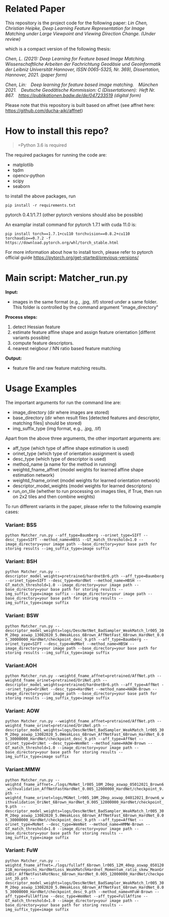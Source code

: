 # Related Paper
This repository is the project code for the following paper:
*Lin Chen, Christian Heipke, Deep Learning Feature Representation for Image Matching under Large Viewpoint and Viewing Direction Change. (Under review)*

which is a compact version of the following thesis:

*Chen, L. (2021): Deep Learning for Feature based Image Matching. Wissenschaftliche Arbeiten der Fachrichtung Geodäsie und Geoinformatik der Leibniz Universität Hannover, ISSN 0065-5325, Nr. 369), Dissertation, Hannover, 2021. (paper form)*

*Chen, Lin: Deep learning for feature based image matching. München 2021. Deutsche Geodätische Kommission: C (Dissertationen): Heft Nr. 867. https://publikationen.badw.de/de/047233519 (digital form)*

Please note that this repository is built based on affnet (see affnet here: https://github.com/ducha-aiki/affnet)

# How to install this repo?
>=Python 3.6 is required

The required packages for running the code are:
- matplotlib
- tqdm
- opencv-python
- scipy
- seaborn

to install the above packages, run

```pip install -r requirements.txt``` 

pytorch 0.4.1/1.7.1 (other pytorch versions should also be possible)

An examplar install command for pytorch 1.7.1 with cuda 11.0 is:

```pip install torch==1.7.1+cu110 torchvision==0.8.2+cu110 torchaudio==0.7.2 -f https://download.pytorch.org/whl/torch_stable.html```

For more information about how to install torch, please refer to pytorch official guide https://pytorch.org/get-started/previous-versions/

# Main script: Matcher_run.py
**Input:** 
- images in the same format (e.g., .jpg, .tif) stored under a same folder. This folder is controlled by the command argument "image_directory"

**Process steps:** 
1. detect Hessian feature
2. estimate feature affine shape and assign feature orientation [differnt variants possible]
3. compute feature descriptors. 
4. nearest neigbour / NN ratio based feature matching

**Output:**
- feature file and raw feature matching results.

# Usage Examples

The important arguments for run the command line are:
- image_directory (dir where images are stored) 
- base_directory (dir when result files [detected features and descriptor, matching files] should be stored)
- img_suffix_type (img format, e.g., .jpg, .tif)

Apart from the above three arguments, the other important arguments are:
- aff_type (which type of affine shape estimation is used)
- orinet_type (which type of orientation assignment is used)
- desc_type (which type of descriptor is used)
- method_name (a name for the method in running)
- weightd_fname_affnet (model weights for learned affine shape estimation network)
- weightd_fname_orinet (model weights for learned orientation network)
- descriptor_model_weights (model weights for learned descriptors)
- run_on_tile (whether to run processing on images tiles, if True, then run on 2x2 tiles and then combine weights)


To run different variants in the paper, please refer to the following example cases:
### Variant: BSS
```python Matcher_run.py --aff_type=Baumberg --orinet_type=SIFT --desc_type=SIFT --method_name=HBSS --GT_match_threshold=1.0 --image_directory=your image path --base_directory=your base path for storing results --img_suffix_type=image suffix```

### Variant: BSH
```python Matcher_run.py --descriptor_model_weights=pretrained/hardnetBr6.pth --aff_type=Baumberg --orinet_type=SIFT --desc_type=HardNet --method_name=HBSH --GT_match_threshold=1.0 --image_directory=your image path --base_directory=your base path for storing results --img_suffix_type=image suffix --image_directory=your image path --base_directory=your base path for storing results --img_suffix_type=image suffix```

### Variant: BSW
```python Matcher_run.py --descriptor_model_weights=logs/DescNetNet_BadSampler_WeakMatch_lr005_30M_20ep_aswap_13082020_5.0WeakLoss_6Brown_AffNetFast_6Brown_HardNet_0.05_30000000_HardNet/checkpoint_desc_9.pth --aff_type=Baumberg --orinet_type=SIFT --desc_type=WeMNet --method_name=HBSW --image_directory=your image path --base_directory=your base path for storing results --img_suffix_type=image suffix``` 

### Variant:AOH
```python Matcher_run.py --weightd_fname_affnet=pretrained/AffNet.pth --weightd_fname_orinet=pretrained/OriNet.pth --descriptor_model_weights=pretrained/hardnetBr6.pth --aff_type=AffNet --orinet_type=OriNet --desc_type=HardNet --method_name=HAOH-Brown --image_directory=your image path --base_directory=your base path for storing results --img_suffix_type=image suffix``` 

### Variant: AOW
```python Matcher_run.py --weightd_fname_affnet=pretrained/AffNet.pth --weightd_fname_orinet=pretrained/OriNet.pth --descriptor_model_weights=logs/DescNetNet_BadSampler_WeakMatch_lr005_30M_20ep_aswap_13082020_5.0WeakLoss_6Brown_AffNetFast_6Brown_HardNet_0.05_30000000_HardNet/checkpoint_desc_9.pth --aff_type=AffNet --orinet_type=OriNet --desc_type=WemNet --method_name=HAOW-Brown --GT_match_threshold=1.0 --image_directory=your image path --base_directory=your base path for storing results --img_suffix_type=image suffix```

### Variant:MMW
```python Matcher_run.py --weightd_fname_affnet=./logs/MoNet_lr005_10M_20ep_aswap_05012021_Brown6_withvalidation_AffNetFastHardNet_0.005_12000000_HardNet/checkpoint_9.pth --weightd_fname_orinet=logs/MGNet_lr005_10M_20ep_aswap_04012021_Brown6_withvalidation_OriNet_6Brown_HardNet_0.005_12000000_HardNet/checkpoint_9.pth  --descriptor_model_weights=logs/DescNetNet_BadSampler_WeakMatch_lr005_30M_20ep_aswap_13082020_5.0WeakLoss_6Brown_AffNetFast_6Brown_HardNet_0.05_30000000_HardNet/checkpoint_desc_9.pth --aff_type=AffNet --orinet_type=MoNet --desc_type=WemNet --method_name=HMMW-Brown --GT_match_threshold=1.0 --image_directory=your image path --base_directory=your base path for storing results --img_suffix_type=image suffix```

### Variant: FuW
```python Matcher_run.py --weightd_fname_affnet=./logs/fullaff_6brown_lr005_12M_40ep_aswap_05012021B_moreepochs_HardNetLoss_WeakMatchHardnet_Momentum_ratio_skew_MeanGradDir_AffNetFast4RotNosc_6Brown_HardNet_0.005_12000000_HardNet/checkpoint_39.pth --descriptor_model_weights=logs/DescNetNet_BadSampler_WeakMatch_lr005_30M_20ep_aswap_13082020_5.0WeakLoss_6Brown_AffNetFast_6Brown_HardNet_0.05_30000000_HardNet/checkpoint_desc_9.pth --method_name=HFuW-Brown --aff_type=FullAffine --desc_type=WemNet --aff_type=FullAffine --GT_match_threshold=1.0 --image_directory=your image path --base_directory=your base path for storing results --img_suffix_type=image suffix```





